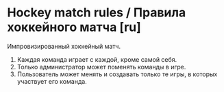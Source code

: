 # Hockey match rules / Правила хоккейного матча [ru]

Импровизированный хоккейный матч.
1. Каждая команда играет с каждой, кроме самой себя.
2. Только администратор может поменять команды в игре.
3. Пользователь может менять и создавать только те игры, в которых участвует его команда.